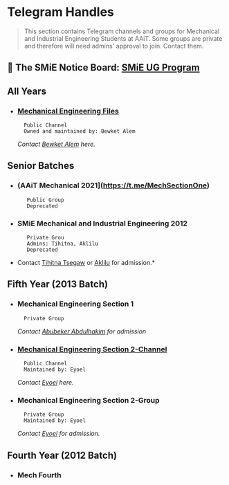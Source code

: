 # Telegram Handles
> This section contains Telegram channels and groups for Mechanical and Industrial Engineering Students at AAiT.
> Some groups are private and therefore will need admins' approval to join. Contact them.



## 📰 The SMiE Notice Board: [SMiE UG Program](https://t.me/joinSMiE) 

## All Years
  - ###    [Mechanical Engineering Files](https://t.me/mechanicalengineeringfiles)
          Public Channel
          Owned and maintained by: Bewket Alem
     *Contact [Bewket Alem](https://t.me/bewale) here.*

## Senior Batches
  - ### (AAiT Mechanical 2021](https://t.me/MechSectionOne)
           Public Group
           Deprecated
  - ### SMiE Mechanical and Industrial Engineering 2012
           Private Grou
           Admins: Tihitna, Aklilu
           Deprecated
   * Contact [Tihitna Tsegaw](https://t.me/Ti076) or [Aklilu](https://t.me/Ak01robot) for admission.*
## Fifth Year (2013 Batch)
  - ###    Mechanical Engineering Section 1
          Private Group
    *Contact [Abubeker Abdulhakim](https://t.me/abuabulkhase) for admission*
  - ###    [Mechanical Engineering Section 2-Channel](https://t.me/mech_sec_2_info_center)
          Public Channel
          Maintained by: Eyoel
    *Contact [Eyoel](https://t.me/birhanetinsae20) here.*
  - ###    Mechanical Engineering Section 2-Group
          Private Group
          Maintained by: Eyoel
    *Contact [Eyoel](https://t.me/birhanetinsae20) for admission.*

## Fourth Year (2012 Batch)
- ### Mech Fourth
